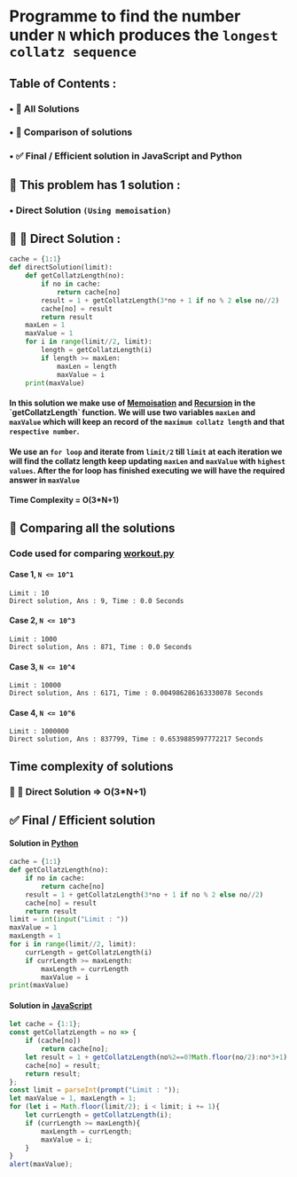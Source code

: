 # Programme to find the number under `N` which produces the `longest collatz sequence`
## Table of Contents :
### • 🧪 All Solutions
### • 🤔 Comparison of solutions
### • ✅ Final / Efficient solution in JavaScript and Python
## 🧪 This problem has 1 solution :
### • Direct Solution `(Using memoisation)`
## 🐢  🐇 Direct Solution :
```python
cache = {1:1}
def directSolution(limit):
	def getCollatzLength(no):
		if no in cache:
			return cache[no]
		result = 1 + getCollatzLength(3*no + 1 if no % 2 else no//2)
		cache[no] = result
		return result
	maxLen = 1
	maxValue = 1
	for i in range(limit//2, limit):
		length = getCollatzLength(i)
		if length >= maxLen:
			maxLen = length
			maxValue = i
	print(maxValue)
```
#### In this solution we make use of [Memoisation](https://en.wikipedia.org/wiki/Memoization) and [Recursion](https://en.wikipedia.org/wiki/Recursion_(computer_science)) in the `getCollatzLength` function. We will use two variables `maxLen` and `maxValue` which will keep an record of the `maximum collatz length` and that `respective number`. 
#### We use an `for loop` and iterate from `limit/2` till `limit` at each iteration we will find the collatz length keep updating `maxLen` and `maxValue` with `highest values`. After the for loop has finished executing we will have the required answer in `maxValue`
#### Time Complexity = O(3*N+1)
## 🤔 Comparing all the solutions
### Code used for comparing [workout.py](workout.py)
#### Case 1, `N <= 10^1`
```
Limit : 10
Direct solution, Ans : 9, Time : 0.0 Seconds
```
#### Case 2, `N <= 10^3`
```
Limit : 1000
Direct solution, Ans : 871, Time : 0.0 Seconds
```
#### Case 3, `N <= 10^4`
```
Limit : 10000
Direct solution, Ans : 6171, Time : 0.004986286163330078 Seconds
```
#### Case 4, `N <= 10^6`
```
Limit : 1000000
Direct solution, Ans : 837799, Time : 0.6539885997772217 Seconds
```
## Time complexity of solutions 
### 🐢 🐇 Direct Solution => O(3*N+1)
## ✅ Final / Efficient solution 
#### Solution in [Python](solution.py)
```python
cache = {1:1}
def getCollatzLength(no):
	if no in cache:
		return cache[no]
	result = 1 + getCollatzLength(3*no + 1 if no % 2 else no//2)
	cache[no] = result
	return result
limit = int(input("Limit : "))
maxValue = 1
maxLength = 1
for i in range(limit//2, limit):
	currLength = getCollatzLength(i)
	if currLength >= maxLength:
		maxLength = currLength
		maxValue = i
print(maxValue)
```
#### Solution in [JavaScript](solution.js)
```javascript
let cache = {1:1};
const getCollatzLength = no => {
	if (cache[no])
		return cache[no];
	let result = 1 + getCollatzLength(no%2==0?Math.floor(no/2):no*3+1);
	cache[no] = result;
	return result;
};
const limit = parseInt(prompt("Limit : "));
let maxValue = 1, maxLength = 1;
for (let i = Math.floor(limit/2); i < limit; i += 1){
	let currLength = getCollatzLength(i);
	if (currLength >= maxLength){
		maxLength = currLength;
		maxValue = i;
	}
}
alert(maxValue);
```